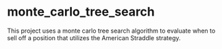 # monte_carlo_tree_search
This project uses a monte carlo tree search algorithm to evaluate when to sell off a position that utilizes the American Straddle strategy. 
